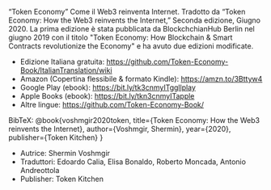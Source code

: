 “Token Economy” Come il Web3 reinventa Internet. Tradotto da “Token Economy: How the Web3 reinvents the Internet,” Seconda edizione, Giugno 2020. La prima edizione è stata pubblicata da BlockchchianHub Berlin nel giugno 2019 con il titolo "Token Economy: How Blockchain & Smart Contracts revolutionize the Economy" e ha avuto due edizioni modificate.

* Edizione Italiana gratuita: https://github.com/Token-Economy-Book/ItalianTranslation/wiki
* Amazon (Copertina flessibile & formato Kindle): https://amzn.to/3Bttyw4
* Google Play (ebook): https://bit.ly/tk3cnmyITggllplay
* Apple Books (ebook): https://bit.ly/tkn3cnmyITapple
* Altre lingue: https://github.com/Token-Economy-Book/

BibTeX: @book{voshmgir2020token, title={Token Economy: How the Web3 reinvents the Internet}, author={Voshmgir, Shermin}, year={2020}, publisher={Token Kitchen} }

* Autrice: Shermin Voshmgir <br>
* Traduttori: Edoardo Calia, Elisa Bonaldo, Roberto Moncada, Antonio Andreottola<br>
* Publisher: Token Kitchen  <br>